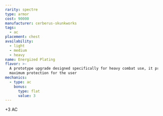 ```yaml
---
rarity: spectre
type: armor
cost: 90000
manufacturer: cerberus-skunkworks
tags:
  - ac
placement: chest
availability:
  - light
  - medium
  - heavy
name: Energized Plating
flavor: >-
  A prototype upgrade designed specifically for heavy combat use, it provides
  maximum protection for the user
mechanics:
  - type: ac
    bonus:
      type: flat
      value: 3
---
```

+3 AC
